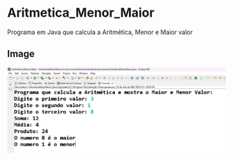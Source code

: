 # Aritmetica_Menor_Maior
 Programa em Java que calcula a Aritmética, Menor e Maior valor

 ## Image
![Aritmética Maior e Menor](AritmeticaMaiorMenor.png)
